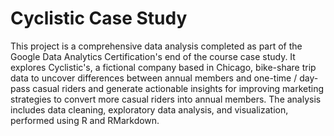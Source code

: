 # Cyclistic Case Study
This project is a comprehensive data analysis completed as part of the Google Data Analytics Certification's end of the course case study. It explores Cyclistic's, a fictional company based in Chicago, bike-share trip data to uncover differences between annual members and one-time / day-pass casual riders and generate actionable insights for improving marketing strategies to convert more casual riders into annual members. The analysis includes data cleaning, exploratory data analysis, and visualization, performed using R and RMarkdown.
